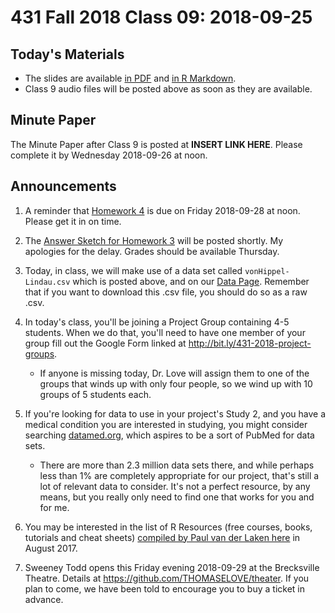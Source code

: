 # 431 Fall 2018 Class 09: 2018-09-25

## Today's Materials

- The slides are available [in PDF](https://github.com/THOMASELOVE/431-2018/blob/master/slides/class09/431_class-09-slides_2018.pdf) and [in R Markdown](https://raw.githubusercontent.com/THOMASELOVE/431-2018/master/slides/class09/431_class-09-slides_2018.Rmd).
- Class 9 audio files will be posted above as soon as they are available.

## Minute Paper

The Minute Paper after Class 9 is posted at **INSERT LINK HERE**. Please complete it by Wednesday 2018-09-26 at noon.

## Announcements

1. A reminder that [Homework 4](https://github.com/THOMASELOVE/431-2018/tree/master/homework/Homework4) is due on Friday 2018-09-28 at noon. Please get it in on time. 

2. The [Answer Sketch for Homework 3](https://github.com/THOMASELOVE/431-2018/tree/master/homework/Homework3) will be posted shortly. My apologies for the delay. Grades should be available Thursday.

3. Today, in class, we will make use of a data set called `vonHippel-Lindau.csv` which is posted above, and on our [Data Page](https://github.com/THOMASELOVE/431-2018-data). Remember that if you want to download this .csv file, you should do so as a raw .csv.

4. In today's class, you'll be joining a Project Group containing 4-5 students. When we do that, you'll need to have one member of your group fill out the Google Form linked at http://bit.ly/431-2018-project-groups. 
    - If anyone is missing today, Dr. Love will assign them to one of the groups that winds up with only four people, so we wind up with 10 groups of 5 students each.

5. If you're looking for data to use in your project's Study 2, and you have a medical condition you are interested in studying, you might consider searching [datamed.org](https://datamed.org/), which aspires to be a sort of PubMed for data sets. 
    - There are more than 2.3 million data sets there, and while perhaps less than 1% are completely appropriate for our project, that's still a lot of relevant data to consider. It's not a perfect resource, by any means, but you really only need to find one that works for you and for me.

6. You may be interested in the list of R Resources (free courses, books, tutorials and cheat sheets) [compiled by Paul van der Laken here](https://paulvanderlaken.com/2017/08/10/r-resources-cheatsheets-tutorials-books/) in August 2017.

7. Sweeney Todd opens this Friday evening 2018-09-29 at the Brecksville Theatre. Details at https://github.com/THOMASELOVE/theater. If you plan to come, we have been told to encourage you to buy a ticket in advance.
